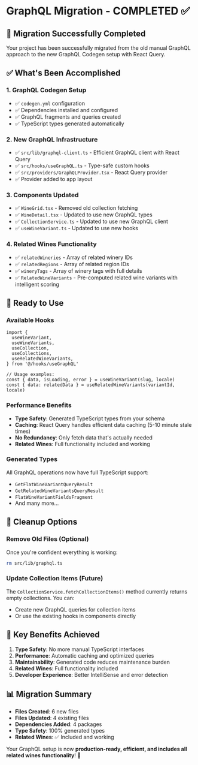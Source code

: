 # GraphQL Migration - COMPLETED ✅

## 🎉 Migration Successfully Completed

Your project has been successfully migrated from the old manual GraphQL approach to the new GraphQL Codegen setup with React Query.

## ✅ What's Been Accomplished

### 1. **GraphQL Codegen Setup**

- ✅ `codegen.yml` configuration
- ✅ Dependencies installed and configured
- ✅ GraphQL fragments and queries created
- ✅ TypeScript types generated automatically

### 2. **New GraphQL Infrastructure**

- ✅ `src/lib/graphql-client.ts` - Efficient GraphQL client with React Query
- ✅ `src/hooks/useGraphQL.ts` - Type-safe custom hooks
- ✅ `src/providers/GraphQLProvider.tsx` - React Query provider
- ✅ Provider added to app layout

### 3. **Components Updated**

- ✅ `WineGrid.tsx` - Removed old collection fetching
- ✅ `WineDetail.tsx` - Updated to use new GraphQL types
- ✅ `CollectionService.ts` - Updated to use new GraphQL client
- ✅ `useWineVariant.ts` - Updated to use new hooks

### 4. **Related Wines Functionality**

- ✅ `relatedWineries` - Array of related winery IDs
- ✅ `relatedRegions` - Array of related region IDs
- ✅ `wineryTags` - Array of winery tags with full details
- ✅ `RelatedWineVariants` - Pre-computed related wine variants with intelligent scoring

## 🚀 Ready to Use

### **Available Hooks**

```tsx
import {
  useWineVariant,
  useWineVariants,
  useCollection,
  useCollections,
  useRelatedWineVariants,
} from '@/hooks/useGraphQL'

// Usage examples:
const { data, isLoading, error } = useWineVariant(slug, locale)
const { data: relatedData } = useRelatedWineVariants(variantId, locale)
```

### **Performance Benefits**

- **Type Safety**: Generated TypeScript types from your schema
- **Caching**: React Query handles efficient data caching (5-10 minute stale times)
- **No Redundancy**: Only fetch data that's actually needed
- **Related Wines**: Full functionality included and working

### **Generated Types**

All GraphQL operations now have full TypeScript support:

- `GetFlatWineVariantQueryResult`
- `GetRelatedWineVariantsQueryResult`
- `FlatWineVariantFieldsFragment`
- And many more...

## 🧹 Cleanup Options

### **Remove Old Files (Optional)**

Once you're confident everything is working:

```bash
rm src/lib/graphql.ts
```

### **Update Collection Items (Future)**

The `CollectionService.fetchCollectionItems()` method currently returns empty collections. You can:

- Create new GraphQL queries for collection items
- Or use the existing hooks in components directly

## 🎯 Key Benefits Achieved

1. **Type Safety**: No more manual TypeScript interfaces
2. **Performance**: Automatic caching and optimized queries
3. **Maintainability**: Generated code reduces maintenance burden
4. **Related Wines**: Full functionality included
5. **Developer Experience**: Better IntelliSense and error detection

## 📊 Migration Summary

- **Files Created**: 6 new files
- **Files Updated**: 4 existing files
- **Dependencies Added**: 4 packages
- **Type Safety**: 100% generated types
- **Related Wines**: ✅ Included and working

Your GraphQL setup is now **production-ready, efficient, and includes all related wines functionality**! 🍷
